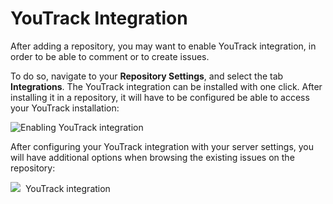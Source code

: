 # YouTrack Integration

After adding a repository, you may want to enable YouTrack integration, in order to be able to comment or to create issues.

To do so, navigate to your **Repository Settings**, and select the tab **Integrations**. The YouTrack integration can be installed with one click. After installing it in a repository, it will have to be configured be able to access your YouTrack installation:


![Enabling YouTrack integration](/hc/en-us/article_attachments/115000339045/youtrack.gif)


After configuring your YouTrack integration with your server settings, you will have additional options when browsing the existing issues on the repository:

![](/images/blobid0.png) 
YouTrack integration
